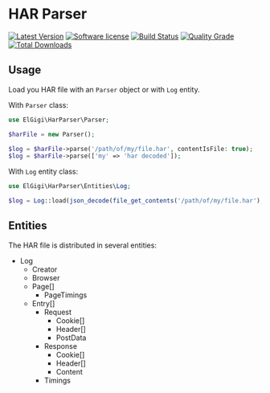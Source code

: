 # HAR Parser

[![Latest Version](https://img.shields.io/packagist/v/elgigi/har-parser.svg?style=flat-square)](https://github.com/elgigi/har-parser/releases)
[![Software license](https://img.shields.io/github/license/elgigi/har-parser.svg?style=flat-square)](https://github.com/elgigi/har-parser/blob/main/LICENSE)
[![Build Status](https://img.shields.io/travis/com/elgigi/har-parser/main.svg?style=flat-square)](https://travis-ci.com/elgigi/har-parser)
[![Quality Grade](https://img.shields.io/codacy/grade/0447a4290de744dc81a7e2cf9891a47d/main.svg?style=flat-square)](https://app.codacy.com/gh/elgigi/har-parser)
[![Total Downloads](https://img.shields.io/packagist/dt/elgigi/har-parser.svg?style=flat-square)](https://packagist.org/packages/elgigi/har-parser)

## Usage

Load you HAR file with an `Parser` object or with `Log` entity.

With `Parser` class:

```php
use ElGigi\HarParser\Parser;

$harFile = new Parser();

$log = $harFile->parse('/path/of/my/file.har', contentIsFile: true);
$log = $harFile->parse(['my' => 'har decoded']);
```

With `Log` entity class:

```php
use ElGigi\HarParser\Entities\Log;

$log = Log::load(json_decode(file_get_contents('/path/of/my/file.har'), true));
```

## Entities

The HAR file is distributed in several entities:

- Log
    - Creator
    - Browser
    - Page[]
        - PageTimings
    - Entry[]
        - Request
            - Cookie[]
            - Header[]
            - PostData
        - Response
            - Cookie[]
            - Header[]
            - Content
        - Timings